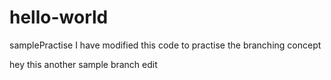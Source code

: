 # hello-world
samplePractise
I have modified this code to practise the branching concept


hey this another sample branch edit
